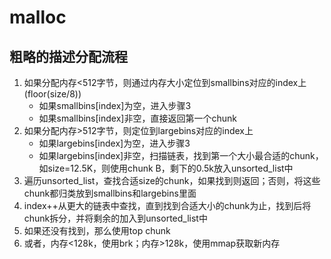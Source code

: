# malloc

## 粗略的描述分配流程

1. 如果分配内存<512字节，则通过内存大小定位到smallbins对应的index上(floor(size/8))
   * 如果smallbins[index]为空，进入步骤3
   * 如果smallbins[index]非空，直接返回第一个chunk
2. 如果分配内存>512字节，则定位到largebins对应的index上 
   * 如果largebins[index]为空，进入步骤3
   * 如果largebins[index]非空，扫描链表，找到第一个大小最合适的chunk，如size=12.5K，则使用chunk B，剩下的0.5k放入unsorted_list中
3. 遍历unsorted_list，查找合适size的chunk，如果找到则返回；否则，将这些chunk都归类放到smallbins和largebins里面
4. index++从更大的链表中查找，直到找到合适大小的chunk为止，找到后将chunk拆分，并将剩余的加入到unsorted_list中
5. 如果还没有找到，那么使用top chunk
6. 或者，内存<128k，使用brk；内存>128k，使用mmap获取新内存

